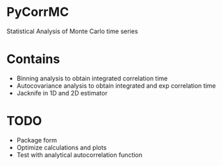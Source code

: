 # PyCorrMC
 Statistical Analysis of Monte Carlo time series
 # Contains
 - Binning analysis to obtain integrated correlation time 
 - Autocovariance analysis to obtain integrated and exp correlation time
 - Jacknife in 1D and 2D estimator
 # TODO
 - Package form
 - Optimize calculations and plots
 - Test with analytical autocorrelation function
